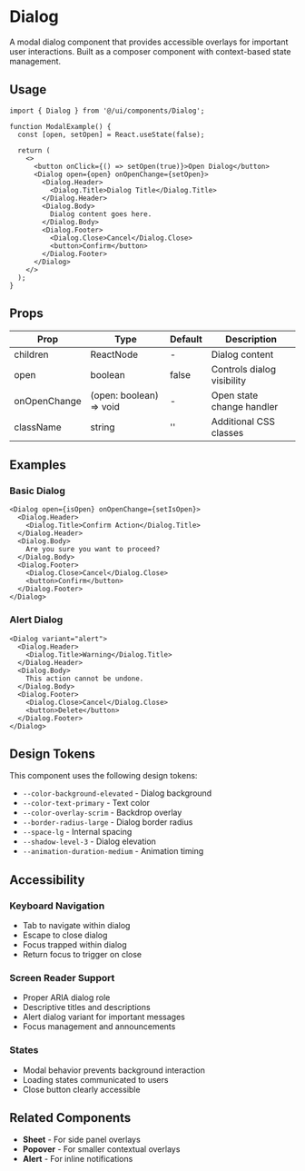 # Dialog

A modal dialog component that provides accessible overlays for important user interactions. Built as a composer component with context-based state management.

## Usage

```tsx
import { Dialog } from '@/ui/components/Dialog';

function ModalExample() {
  const [open, setOpen] = React.useState(false);

  return (
    <>
      <button onClick={() => setOpen(true)}>Open Dialog</button>
      <Dialog open={open} onOpenChange={setOpen}>
        <Dialog.Header>
          <Dialog.Title>Dialog Title</Dialog.Title>
        </Dialog.Header>
        <Dialog.Body>
          Dialog content goes here.
        </Dialog.Body>
        <Dialog.Footer>
          <Dialog.Close>Cancel</Dialog.Close>
          <button>Confirm</button>
        </Dialog.Footer>
      </Dialog>
    </>
  );
}
```

## Props

| Prop         | Type                              | Default  | Description                |
| ------------ | --------------------------------- | -------- | -------------------------- |
| children     | ReactNode                         | -        | Dialog content             |
| open         | boolean                           | false    | Controls dialog visibility |
| onOpenChange | (open: boolean) => void           | -        | Open state change handler  |
| className    | string                            | ''       | Additional CSS classes     |

## Examples

### Basic Dialog

```tsx
<Dialog open={isOpen} onOpenChange={setIsOpen}>
  <Dialog.Header>
    <Dialog.Title>Confirm Action</Dialog.Title>
  </Dialog.Header>
  <Dialog.Body>
    Are you sure you want to proceed?
  </Dialog.Body>
  <Dialog.Footer>
    <Dialog.Close>Cancel</Dialog.Close>
    <button>Confirm</button>
  </Dialog.Footer>
</Dialog>
```

### Alert Dialog

```tsx
<Dialog variant="alert">
  <Dialog.Header>
    <Dialog.Title>Warning</Dialog.Title>
  </Dialog.Header>
  <Dialog.Body>
    This action cannot be undone.
  </Dialog.Body>
  <Dialog.Footer>
    <Dialog.Close>Cancel</Dialog.Close>
    <button>Delete</button>
  </Dialog.Footer>
</Dialog>
```

## Design Tokens

This component uses the following design tokens:

- `--color-background-elevated` - Dialog background
- `--color-text-primary` - Text color
- `--color-overlay-scrim` - Backdrop overlay
- `--border-radius-large` - Dialog border radius
- `--space-lg` - Internal spacing
- `--shadow-level-3` - Dialog elevation
- `--animation-duration-medium` - Animation timing

## Accessibility

### Keyboard Navigation

- Tab to navigate within dialog
- Escape to close dialog
- Focus trapped within dialog
- Return focus to trigger on close

### Screen Reader Support

- Proper ARIA dialog role
- Descriptive titles and descriptions
- Alert dialog variant for important messages
- Focus management and announcements

### States

- Modal behavior prevents background interaction
- Loading states communicated to users
- Close button clearly accessible

## Related Components

- **Sheet** - For side panel overlays
- **Popover** - For smaller contextual overlays
- **Alert** - For inline notifications
